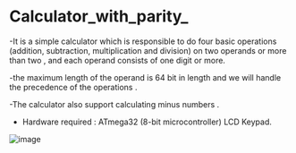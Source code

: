 # Calculator_with_parity_


-It is a simple calculator which is responsible to do four basic operations (addition, subtraction, multiplication and division) on two operands or more than two , and each operand consists of one digit or more.

-the maximum length of the operand is 64 bit in length and we will handle the precedence of the operations . 

-The calculator also support calculating minus numbers .

- Hardware required : ATmega32 (8-bit microcontroller)
                      LCD
                      Keypad.

![image](https://user-images.githubusercontent.com/72269263/212218643-6d9444dc-05e4-4b82-9905-d94d1e2f01f9.png)


